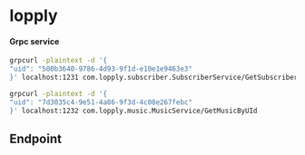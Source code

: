 # lopply

#### Grpc service
```bash
grpcurl -plaintext -d '{
"uid": "500b3640-9786-4d93-9f1d-e10e1e9463e3"
}' localhost:1231 com.lopply.subscriber.SubscriberService/GetSubscriberIdByUId
```

```bash
grpcurl -plaintext -d '{
"uid": "7d3035c4-9e51-4a86-9f3d-4c08e267febc"
}' localhost:1232 com.lopply.music.MusicService/GetMusicByUId
```

## Endpoint 
